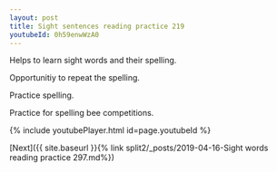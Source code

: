 ```yaml
---
layout: post
title: Sight sentences reading practice 219
youtubeId: 0h59enwWzA0
---
```

 
 
Helps to learn sight words and their spelling.

Opportunitiy to repeat the spelling. 

Practice spelling. 
 
Practice for spelling bee competitions. 
 
{% include youtubePlayer.html id=page.youtubeId %}
 
 

[Next]({{ site.baseurl }}{% link  split2/_posts/2019-04-16-Sight words reading practice 297.md%})
 
